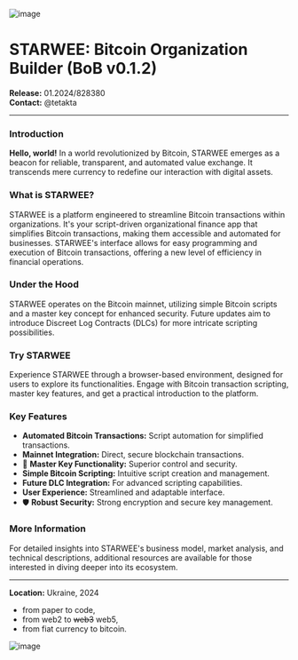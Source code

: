 ![image](https://github.com/tetakta/tetakta/blob/main/img/STARWEE%20%E2%9A%A1%EF%B8%8F%2011.png)

# STARWEE: Bitcoin Organization Builder (BoB v0.1.2)

**Release:** 01.2024/828380  
**Contact:** @tetakta  

---

### Introduction
**Hello, world!** In a world revolutionized by Bitcoin, STARWEE emerges as a beacon for reliable, transparent, and automated value exchange. It transcends mere currency to redefine our interaction with digital assets.

### What is STARWEE?
STARWEE is a platform engineered to streamline Bitcoin transactions within organizations. It's your script-driven organizational finance app that simplifies Bitcoin transactions, making them accessible and automated for businesses. STARWEE's interface allows for easy programming and execution of Bitcoin transactions, offering a new level of efficiency in financial operations.

### Under the Hood
STARWEE operates on the Bitcoin mainnet, utilizing simple Bitcoin scripts and a master key concept for enhanced security. Future updates aim to introduce Discreet Log Contracts (DLCs) for more intricate scripting possibilities.

### Try STARWEE
Experience STARWEE through a browser-based environment, designed for users to explore its functionalities. Engage with Bitcoin transaction scripting, master key features, and get a practical introduction to the platform.

### Key Features
- **Automated Bitcoin Transactions:** Script automation for simplified transactions.
- **Mainnet Integration:** Direct, secure blockchain transactions.
- 🔑 **Master Key Functionality:** Superior control and security.
- **Simple Bitcoin Scripting:** Intuitive script creation and management.
- **Future DLC Integration:** For advanced scripting capabilities.
- **User Experience:** Streamlined and adaptable interface.
- 🛡️ **Robust Security:** Strong encryption and secure key management.

### More Information
For detailed insights into STARWEE's business model, market analysis, and technical descriptions, additional resources are available for those interested in diving deeper into its ecosystem.

---

**Location:** Ukraine, 2024

- from paper to code,
- from web2 to ~~web3~~ web5,
- from fiat currency to bitcoin.

![image](https://github.com/tetakta/tetakta/blob/90f1a13d77e2f96b5876515c11692ed8c473f947/img/bitcoin%20power.png)
